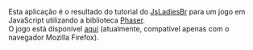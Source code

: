 Esta aplicação é o resultado do tutorial do <a href="http://github.com/jsladiesbr">JsLadiesBr</a> para um jogo em JavaScript utilizando a biblioteca <a href="https://phaser.io">Phaser</a>.</br>
O jogo está disponível <a href="http://hamtaro.dalvaniamuniz.surge.sh">aqui</a> (atualmente, compatível apenas com o navegador Mozilla Firefox).